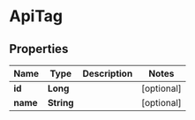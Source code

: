 
# ApiTag

## Properties
| Name | Type | Description | Notes |
| ------------ | ------------- | ------------- | ------------- |
| **id** | **Long** |  |  [optional] |
| **name** | **String** |  |  [optional] |



